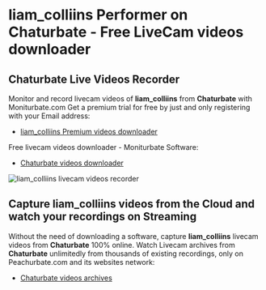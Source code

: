 # liam_colliins Performer on Chaturbate - Free LiveCam videos downloader

## Chaturbate Live Videos Recorder

Monitor and record livecam videos of **liam_colliins** from **Chaturbate** with Moniturbate.com
Get a premium trial for free by just and only registering with your Email address:
* [liam_colliins Premium videos downloader](https://moniturbate.com/request-demo-licence-key.html)

Free livecam videos downloader - Moniturbate Software:
* [Chaturbate videos downloader](https://moniturbate.com/moniturbate-download-software.html)

![liam_colliins livecam videos recorder](https://peachurnet.com/templates/moniturbate-software.png)


## Capture liam_colliins videos from the Cloud and watch your recordings on Streaming

Without the need of downloading a software, capture **liam_colliins** livecam videos from **Chaturbate** 100% online.
Watch Livecam archives from **Chaturbate** unlimitedly from thousands of existing recordings, only on Peachurbate.com and its websites network:
* [Chaturbate videos archives](https://peachurnet.com/)